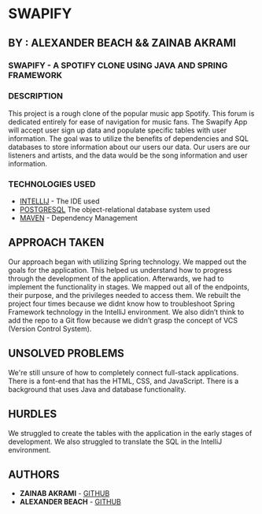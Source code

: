 
# SWAPIFY

## BY : ALEXANDER BEACH  &&  ZAINAB AKRAMI

### SWAPIFY - A SPOTIFY CLONE USING JAVA AND SPRING FRAMEWORK

### DESCRIPTION
This project is a rough clone of the popular music app Spotify. This forum is dedicated entirely for ease of navigation for music fans. The Swapify App will accept user sign up data and populate specific tables with user information. The goal was to utilize the benefits of dependencies and SQL databases to store information about our users our data. Our users are our listeners and artists, and the data would be the song information and user information.

### TECHNOLOGIES USED
* [INTELLIJ](https://www.jetbrains.com/idea/) - The IDE used
* [POSTGRESQL](https://www.postgresql.org) The object-relational database system used
* [MAVEN](https://maven.apache.org/) - Dependency Management 

## APPROACH TAKEN
Our approach began with utilizing Spring technology. We mapped out the goals for the application. This helped us understand how to progress through the development of the application. Afterwards, we had to implement the functionality in stages. We mapped out all of the endpoints, their purpose, and the privileges needed to access them. We rebuilt the project four times because we didnt know how to troubleshoot Spring Framework technology in the IntelliJ environment. We also didn’t think to add the repo to a Git flow because we didn’t grasp the concept of VCS (Version Control System).

## UNSOLVED PROBLEMS
We're still unsure of how to completely connect full-stack applications. There is a font-end that has the HTML, CSS, and JavaScript. There is a background that uses Java and database functionality.

## HURDLES
We struggled to create the tables with the application in the early stages of development. We also struggled to translate the SQL in the IntelliJ environment.

## AUTHORS
* **ZAINAB AKRAMI** - [GITHUB](https://github.com/zainab21)
* **ALEXANDER BEACH** - [GITHUB](https://github.com/MrAlexBeach)
